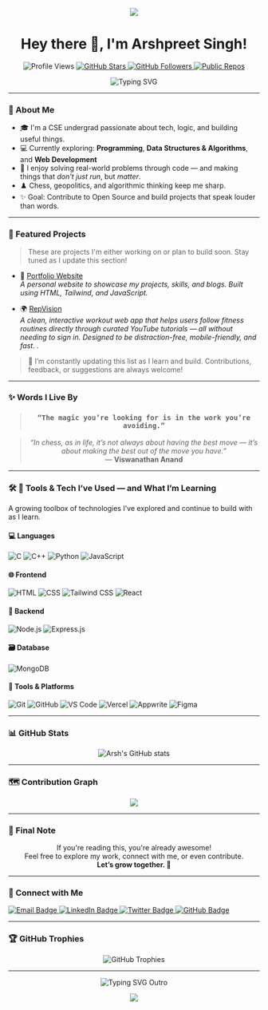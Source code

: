 <p align="center">
  <img src="https://capsule-render.vercel.app/api?type=waving&color=0e75b6&height=150&section=header" />
</p>

<h1 align="center">Hey there 👋, I'm Arshpreet Singh!</h1>

<p align="center">
  <img src="https://komarev.com/ghpvc/?username=Arsh-2k&label=Profile%20views&color=0e75b6&style=flat-square" alt="Profile Views" />
  <a href="https://github.com/Arsh-2k?tab=stars" target="_blank">
    <img src="https://img.shields.io/github/stars/Arsh-2k?label=Stars&style=flat-square&color=FFD700" alt="GitHub Stars" />
  </a>
  <a href="https://github.com/Arsh-2k?tab=followers" target="_blank">
    <img src="https://img.shields.io/github/followers/Arsh-2k?label=Followers&style=flat-square&color=0e75b6" alt="GitHub Followers" />
  </a>
  <a href="https://github.com/Arsh-2k?tab=repositories" target="_blank">
    <img src="https://img.shields.io/badge/Public%20Repos-See%20All-blue?style=flat-square" alt="Public Repos" />
  </a>
</p>

<p align="center">
  <img src="https://readme-typing-svg.demolab.com?font=Fira+Code&duration=3000&pause=1000&color=00F7FF&center=true&vCenter=true&multiline=true&width=600&height=100&lines=Hey+there!+I'm+Arshpreet+Singh+%F0%9F%91%8B;Coding+%7C+Chess+%7C+DSA+%7C+Web+Dev;Always+Learning+Something+Cool+%E2%9A%A1" alt="Typing SVG" />
</p>

---

### 🚀 About Me

- 🎓 I'm a CSE undergrad passionate about tech, logic, and building useful things.
- 💻 Currently exploring: **Programming**, **Data Structures & Algorithms**, and **Web Development**
- 🧠 I enjoy solving real-world problems through code — and making things that *don’t just run*, but *matter*.
- ♟️ Chess, geopolitics, and algorithmic thinking keep me sharp.
- ✨ Goal: Contribute to Open Source and build projects that speak louder than words.

---

### 🚧 Featured Projects

> These are projects I'm either working on or plan to build soon. Stay tuned as I update this section!

- 🔗 [Portfolio Website](https://github.com/Arsh-2k/portfolio)  
  *A personal website to showcase my projects, skills, and blogs. Built using HTML, Tailwind, and JavaScript.*

- 🌍 [RepVision](https://github.com/Arsh-2k/RepVision)  
  *A clean, interactive workout web app that helps users follow fitness routines directly through curated YouTube tutorials — all without needing to sign in. Designed to be distraction-free, mobile-friendly, and fast.
.*

> 🔄 I’m constantly updating this list as I learn and build. Contributions, feedback, or suggestions are always welcome!

---

### ✨ Words I Live By

<blockquote align="center">
  <h3><strong><code>“The magic you’re looking for is in the work you’re avoiding.”</code></strong></h3>
</blockquote>

<blockquote align="center">
  <em>“In chess, as in life, it’s not always about having the best move — it’s about making the best out of the move you have.”</em>  
  <br>— <strong>Viswanathan Anand</strong>
</blockquote>

---

### 🛠️ 🧰 Tools & Tech I’ve Used — and What I’m Learning
A growing toolbox of technologies I’ve explored and continue to build with as I learn.

#### 💻 Languages
![C](https://img.shields.io/badge/C-00599C?style=for-the-badge&logo=c&logoColor=white)
![C++](https://img.shields.io/badge/C++-00599C?style=for-the-badge&logo=c%2B%2B&logoColor=white)
![Python](https://img.shields.io/badge/Python-3776AB?style=for-the-badge&logo=python&logoColor=white)
![JavaScript](https://img.shields.io/badge/JavaScript-F7DF1E?style=for-the-badge&logo=javascript&logoColor=black)

#### 🌐 Frontend
![HTML](https://img.shields.io/badge/HTML5-E34F26?style=for-the-badge&logo=html5&logoColor=white)
![CSS](https://img.shields.io/badge/CSS3-1572B6?style=for-the-badge&logo=css3&logoColor=white)
![Tailwind CSS](https://img.shields.io/badge/TailwindCSS-38B2AC?style=for-the-badge&logo=tailwind-css&logoColor=white)
![React](https://img.shields.io/badge/React-20232A?style=for-the-badge&logo=react&logoColor=61DAFB)

#### 🧠 Backend
![Node.js](https://img.shields.io/badge/Node.js-339933?style=for-the-badge&logo=nodedotjs&logoColor=white)
![Express.js](https://img.shields.io/badge/Express.js-000000?style=for-the-badge&logo=express&logoColor=white)

#### 🗃️ Database
![MongoDB](https://img.shields.io/badge/MongoDB-4EA94B?style=for-the-badge&logo=mongodb&logoColor=white)

#### 🧰 Tools & Platforms
![Git](https://img.shields.io/badge/Git-F05032?style=for-the-badge&logo=git&logoColor=white)
![GitHub](https://img.shields.io/badge/GitHub-100000?style=for-the-badge&logo=github&logoColor=white)
![VS Code](https://img.shields.io/badge/VS%20Code-007ACC?style=for-the-badge&logo=visual-studio-code&logoColor=white)
![Vercel](https://img.shields.io/badge/Vercel-000000?style=for-the-badge&logo=vercel&logoColor=white)
![Appwrite](https://img.shields.io/badge/Appwrite-F02E65?style=for-the-badge&logo=appwrite&logoColor=white)
![Figma](https://img.shields.io/badge/Figma-F24E1E?style=for-the-badge&logo=figma&logoColor=white)

---

### 📊 GitHub Stats

<p align="center">
  <img src="https://github-readme-stats.vercel.app/api?username=Arsh-2k&show_icons=true&theme=radical" alt="Arsh's GitHub stats" />
</p>

---

### 🗺 Contribution Graph

<p align="center">
  <img src="https://github-readme-activity-graph.vercel.app/graph?username=arsh-2k&theme=dracula" />
</p>

---

### 💬 Final Note

<p align="center">
  If you're reading this, you're already awesome! <br>
  Feel free to explore my work, connect with me, or even contribute. <br>
  <strong>Let’s grow together. 🚀</strong>
</p>

---

### 🤝 Connect with Me

<p align="left">
  <a href="mailto:arshpreet2k6@gmail.com" target="_blank">
    <img src="https://img.shields.io/badge/Email-D14836?style=for-the-badge&logo=gmail&logoColor=white" alt="Email Badge"/>
  </a>
  <a href="https://www.linkedin.com/in/arshpreet-singh-309726238/" target="_blank">
    <img src="https://img.shields.io/badge/LinkedIn-0A66C2?style=for-the-badge&logo=linkedin&logoColor=white" alt="LinkedIn Badge"/>
  </a>
  <a href="https://twitter.com/@AspiringSDeV7" target="_blank">
    <img src="https://img.shields.io/badge/Twitter-1DA1F2?style=for-the-badge&logo=twitter&logoColor=white" alt="Twitter Badge"/>
  </a>
  <a href="https://github.com/Arsh-2k" target="_blank">
    <img src="https://img.shields.io/badge/GitHub-100000?style=for-the-badge&logo=github&logoColor=white" alt="GitHub Badge"/>
  </a>
</p>

---

### 🏆 GitHub Trophies

<p align="center">
  <img src="https://github-profile-trophy.vercel.app/?username=Arsh-2k&theme=radical&no-frame=true&no-bg=true&margin-w=4" alt="GitHub Trophies" />
</p>

---

<p align="center">
  <img src="https://readme-typing-svg.demolab.com?font=Fira+Code&duration=3000&pause=1000&color=00F7FF&center=true&vCenter=true&multiline=true&width=600&height=100&lines=Thanks+for+scrolling!;Star+some+repos+if+you+liked+them+✨;Keep+Learning,+Keep+Building,+Keep+Contributing+🚀" alt="Typing SVG Outro" />
</p>

<p align="center">
  <img src="https://capsule-render.vercel.app/api?type=waving&color=0e75b6&height=150&section=footer" />
</p>









